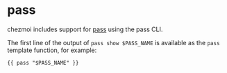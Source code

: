 # pass

chezmoi includes support for [pass][pass] using the pass CLI.

The first line of the output of `pass show $PASS_NAME` is available as the
`pass` template function, for example:

```text
{{ pass "$PASS_NAME" }}
```

[pass]: https://www.passwordstore.org/
